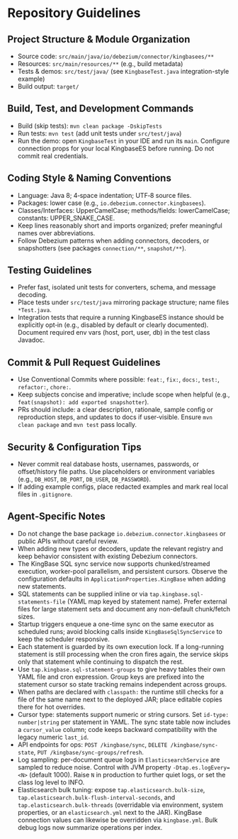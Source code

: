 # Repository Guidelines

## Project Structure & Module Organization
- Source code: `src/main/java/io/debezium/connector/kingbasees/**`
- Resources: `src/main/resources/**` (e.g., build metadata)
- Tests & demos: `src/test/java/` (see `KingbaseTest.java` integration-style example)
- Build output: `target/`

## Build, Test, and Development Commands
- Build (skip tests): `mvn clean package -DskipTests`
- Run tests: `mvn test` (add unit tests under `src/test/java`)
- Run the demo: open `KingbaseTest` in your IDE and run its `main`. Configure connection props for your local KingbaseES before running. Do not commit real credentials.

## Coding Style & Naming Conventions
- Language: Java 8; 4‑space indentation; UTF‑8 source files.
- Packages: lower case (e.g., `io.debezium.connector.kingbasees`).
- Classes/Interfaces: UpperCamelCase; methods/fields: lowerCamelCase; constants: UPPER_SNAKE_CASE.
- Keep lines reasonably short and imports organized; prefer meaningful names over abbreviations.
- Follow Debezium patterns when adding connectors, decoders, or snapshotters (see packages `connection/**`, `snapshot/**`).

## Testing Guidelines
- Prefer fast, isolated unit tests for converters, schema, and message decoding.
- Place tests under `src/test/java` mirroring package structure; name files `*Test.java`.
- Integration tests that require a running KingbaseES instance should be explicitly opt‑in (e.g., disabled by default or clearly documented). Document required env vars (host, port, user, db) in the test class Javadoc.

## Commit & Pull Request Guidelines
- Use Conventional Commits where possible: `feat:`, `fix:`, `docs:`, `test:`, `refactor:`, `chore:`.
- Keep subjects concise and imperative; include scope when helpful (e.g., `feat(snapshot): add exported snapshotter`).
- PRs should include: a clear description, rationale, sample config or reproduction steps, and updates to docs if user‑visible. Ensure `mvn clean package` and `mvn test` pass locally.

## Security & Configuration Tips
- Never commit real database hosts, usernames, passwords, or offset/history file paths. Use placeholders or environment variables (e.g., `DB_HOST`, `DB_PORT`, `DB_USER`, `DB_PASSWORD`).
- If adding example configs, place redacted examples and mark real local files in `.gitignore`.

## Agent‑Specific Notes
- Do not change the base package `io.debezium.connector.kingbasees` or public APIs without careful review.
- When adding new types or decoders, update the relevant registry and keep behavior consistent with existing Debezium connectors.
- The KingBase SQL sync service now supports chunked/streamed execution, worker-pool parallelism, and persistent cursors. Observe the configuration defaults in `ApplicationProperties.KingBase` when adding new statements.
- SQL statements can be supplied inline or via `tap.kingbase.sql-statements-file` (YAML map keyed by statement name). Prefer external files for large statement sets and document any non-default chunk/fetch sizes.
- Startup triggers enqueue a one-time sync on the same executor as scheduled runs; avoid blocking calls inside `KingBaseSqlSyncService` to keep the scheduler responsive.
- Each statement is guarded by its own execution lock. If a long-running statement is still processing when the cron fires again, the service skips only that statement while continuing to dispatch the rest.
- Use `tap.kingbase.sql-statement-groups` to give heavy tables their own YAML file and cron expression. Group keys are prefixed into the statement cursor so state tracking remains independent across groups.
- When paths are declared with `classpath:` the runtime still checks for a file of the same name next to the deployed JAR; place editable copies there for hot overrides.
- Cursor type: statements support numeric or string cursors. Set `id-type: number|string` per statement in YAML. The sync state table now includes a `cursor_value` column; code keeps backward compatibility with the legacy numeric `last_id`.
- API endpoints for ops: `POST /kingbase/sync`, `DELETE /kingbase/sync-state`, `PUT /kingbase/sync-groups/refresh`.
- Log sampling: per-document queue logs in `ElasticsearchService` are sampled to reduce noise. Control with JVM property `-Dtap.es.logEvery=<N>` (default 1000). Raise `N` in production to further quiet logs, or set the class log level to INFO.
- Elasticsearch bulk tuning: expose `tap.elasticsearch.bulk-size`, `tap.elasticsearch.bulk-flush-interval-seconds`, and `tap.elasticsearch.bulk-threads` (overridable via environment, system properties, or an `elasticsearch.yml` next to the JAR). KingBase connection values can likewise be overridden via `kingbase.yml`. Bulk debug logs now summarize operations per index.
